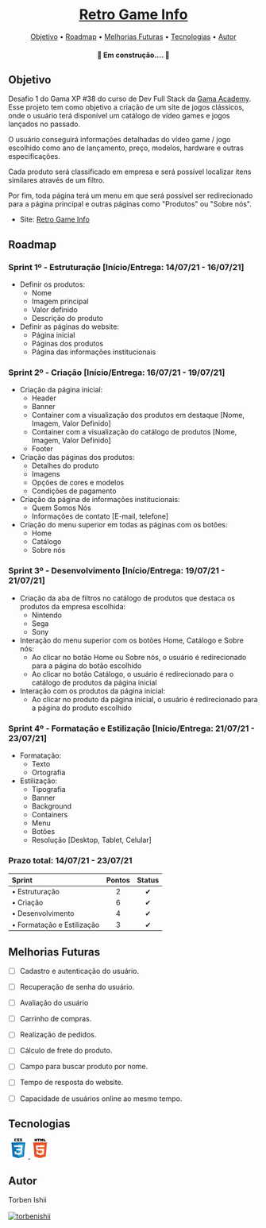 **<h1 align="center"><ins>[Retro Game Info](https://retro-game-info.vercel.app/)</ins></h1>**

<p align="center">
 <a href="#objetivo">Objetivo</a> •
 <a href="#roadmap">Roadmap</a> • 
 <a href="#melhorias-futuras">Melhorias Futuras</a> • 
 <a href="#tecnologias">Tecnologias</a> • 
 <a href="#autor">Autor</a>
</p>

<h4 align="center"> 
	🚧  Em construção....  🚧 
</h4>

## Objetivo

Desafio 1 do Gama XP #38 do curso de Dev Full Stack da [Gama Academy](https://www.gama.academy/ "Site da Gama Academy"). Esse projeto tem como objetivo a criação de um site de jogos clássicos, onde o usuário terá disponível um catálogo de vídeo games e jogos lançados no passado.

O usuário conseguirá informações detalhadas do vídeo game / jogo escolhido como ano de lançamento, preço, modelos, hardware e outras especificações.

Cada produto será classificado em empresa e será possível localizar itens similares através de um filtro.

Por fim, toda página terá um menu em que será possível ser redirecionado para a página principal e outras páginas como "Produtos" ou "Sobre nós".

- Site: [Retro Game Info](https://retro-game-info.vercel.app/)

## Roadmap 

### Sprint 1º - Estruturação [Início/Entrega: 14/07/21 - 16/07/21]

* Definir os produtos:
    * Nome
    * Imagem principal
    * Valor definido
    * Descrição do produto
* Definir as páginas do website:
    * Página inicial
    * Páginas dos produtos 
    * Página das informações institucionais

### Sprint 2º - Criação [Início/Entrega: 16/07/21 - 19/07/21]

* Criação da página inicial:
    * Header
    * Banner
    * Container com a visualização dos produtos em destaque [Nome, Imagem, Valor Definido]
    * Container com a visualização do catálogo de produtos [Nome, Imagem, Valor Definido]
    * Footer
* Criação das páginas dos produtos:
    * Detalhes do produto
    * Imagens
    * Opções de cores e modelos
    * Condições de pagamento
* Criação da página de informações institucionais:
    * Quem Somos Nós
    * Informações de contato [E-mail, telefone]
* Criação do menu superior em todas as páginas com os botões:
    * Home
    * Catálogo
    * Sobre nós
  
### Sprint 3º - Desenvolvimento [Início/Entrega: 19/07/21 - 21/07/21]

* Criação da aba de filtros no catálogo de produtos que destaca os produtos da empresa escolhida:
    * Nintendo
    * Sega
    * Sony
* Interação do menu superior com os botões Home, Catálogo e Sobre nós:
    * Ao clicar no botão Home ou Sobre nós, o usuário é redirecionado para a página do botão escolhido
    * Ao clicar no botão Catálogo, o usuário é redirecionado para o catálogo de produtos da página inicial
* Interação com os produtos da página inicial:
    * Ao clicar no produto da página inicial, o usuário é redirecionado para a página do produto escolhido


### Sprint 4º - Formatação e Estilização [Início/Entrega: 21/07/21 - 23/07/21]

* Formatação:
    * Texto
    * Ortografia
* Estilização:
    * Tipografia
    * Banner
    * Background
    * Containers
    * Menu 
    * Botões
    * Resolução [Desktop, Tablet, Celular]

### **Prazo total: 14/07/21 - 23/07/21**

| Sprint                     | Pontos   |     Status     |
| :------------------------- | :------: | :------------: |
| • Estruturação             |    2     |    &#10004;    |
| • Criação                  |    6     |    &#10004;    |
| • Desenvolvimento          |    4     |    &#10004;    |
| • Formatação e Estilização |    3     |    &#10004;    |

## Melhorias Futuras

- [ ] Cadastro e autenticação do usuário.
- [ ] Recuperação de senha do usuário.
- [ ] Avaliação do usuário
- [ ] Carrinho de compras.
- [ ] Realização de pedidos.
- [ ] Cálculo de frete do produto.
- [ ] Campo para buscar produto por nome.
- [ ] Tempo de resposta do website.
- [ ] Capacidade de usuários online ao mesmo tempo.



## Tecnologias

<p align="left"> <a href="https://www.w3schools.com/css/" target="_blank"> <img src="https://raw.githubusercontent.com/devicons/devicon/master/icons/css3/css3-original-wordmark.svg" alt="css3" width="40" height="40"/> </a> <a href="https://www.w3.org/html/" target="_blank"> <img src="https://raw.githubusercontent.com/devicons/devicon/master/icons/html5/html5-original-wordmark.svg" alt="html5" width="40" height="40"/> </a> </p>

## Autor

Torben Ishii 

<a href="https://linkedin.com/in/torbenishii" target="blank"><img align="center" src="https://raw.githubusercontent.com/rahuldkjain/github-profile-readme-generator/master/src/images/icons/Social/linked-in-alt.svg" alt="torbenishii" height="30" width="40" /></a>
</p>


